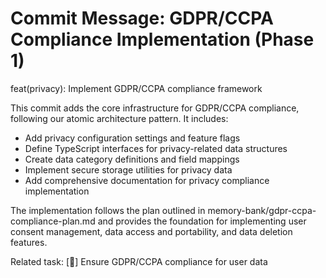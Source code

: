 # Commit Message: GDPR/CCPA Compliance Implementation (Phase 1)

feat(privacy): Implement GDPR/CCPA compliance framework

This commit adds the core infrastructure for GDPR/CCPA compliance, following our atomic architecture pattern. It includes:

- Add privacy configuration settings and feature flags
- Define TypeScript interfaces for privacy-related data structures
- Create data category definitions and field mappings
- Implement secure storage utilities for privacy data
- Add comprehensive documentation for privacy compliance implementation

The implementation follows the plan outlined in memory-bank/gdpr-ccpa-compliance-plan.md and provides the foundation for implementing user consent management, data access and portability, and data deletion features.

Related task: [🔄] Ensure GDPR/CCPA compliance for user data
